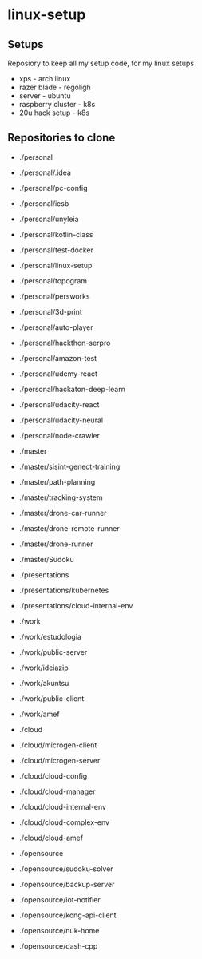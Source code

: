 # linux-setup

## Setups

Reposiory to keep all my setup code, for my linux setups

* xps - arch linux
* razer blade - regoligh
* server - ubuntu
* raspberry cluster - k8s
* 20u hack setup - k8s


## Repositories to clone

* ./personal
* ./personal/.idea
* ./personal/pc-config
* ./personal/iesb
* ./personal/unyleia
* ./personal/kotlin-class
* ./personal/test-docker
* ./personal/linux-setup
* ./personal/topogram
* ./personal/persworks
* ./personal/3d-print
* ./personal/auto-player
* ./personal/hackthon-serpro
* ./personal/amazon-test
* ./personal/udemy-react
* ./personal/hackaton-deep-learn
* ./personal/udacity-react
* ./personal/udacity-neural
* ./personal/node-crawler

* ./master
* ./master/sisint-genect-training
* ./master/path-planning
* ./master/tracking-system
* ./master/drone-car-runner
* ./master/drone-remote-runner
* ./master/drone-runner
* ./master/Sudoku

* ./presentations
* ./presentations/kubernetes
* ./presentations/cloud-internal-env

* ./work
* ./work/estudologia
* ./work/public-server
* ./work/ideiazip
* ./work/akuntsu
* ./work/public-client
* ./work/amef

* ./cloud
* ./cloud/microgen-client
* ./cloud/microgen-server
* ./cloud/cloud-config
* ./cloud/cloud-manager
* ./cloud/cloud-internal-env
* ./cloud/cloud-complex-env

* ./cloud/cloud-amef

* ./opensource
* ./opensource/sudoku-solver
* ./opensource/backup-server
* ./opensource/iot-notifier
* ./opensource/kong-api-client
* ./opensource/nuk-home
* ./opensource/dash-cpp

